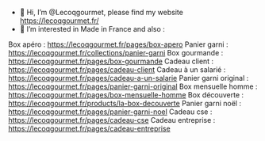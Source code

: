 - 👋 Hi, I’m @Lecoqgourmet, please find my website https://lecoqgourmet.fr/
- 👀 I’m interested in Made in France and also :
  
Box apéro : https://lecoqgourmet.fr/pages/box-apero
Panier garni : https://lecoqgourmet.fr/collections/panier-garni
Box gourmande : https://lecoqgourmet.fr/pages/box-gourmande
Cadeau client : https://lecoqgourmet.fr/pages/cadeau-client
Cadeau à un salarié : https://lecoqgourmet.fr/pages/cadeau-a-un-salarie
Panier garni original : https://lecoqgourmet.fr/pages/panier-garni-original
Box mensuelle homme : https://lecoqgourmet.fr/pages/box-mensuelle-homme
Box découverte : https://lecoqgourmet.fr/products/la-box-decouverte
Panier garni noël : https://lecoqgourmet.fr/pages/panier-garni-noel
Cadeau cse : https://lecoqgourmet.fr/pages/cadeau-cse
Cadeau entreprise : https://lecoqgourmet.fr/pages/cadeau-entreprise

<!---
Lecoqgourmet/Lecoqgourmet is a ✨ special ✨ repository because its `README.md` (this file) appears on your GitHub profile.
You can click the Preview link to take a look at your changes.
--->
